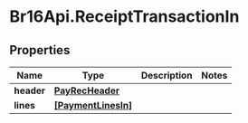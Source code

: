 # Br16Api.ReceiptTransactionIn

## Properties
Name | Type | Description | Notes
------------ | ------------- | ------------- | -------------
**header** | [**PayRecHeader**](PayRecHeader.md) |  | 
**lines** | [**[PaymentLinesIn]**](PaymentLinesIn.md) |  | 


